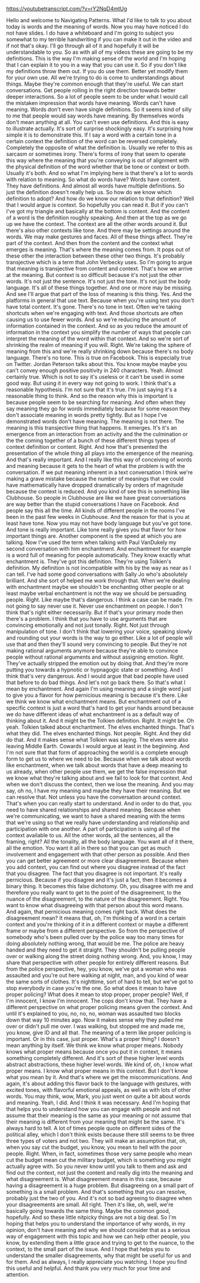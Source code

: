 https://youtubetranscript.com/?v=rY2NqD4mtUg

 Hello and welcome to Navigating Patterns. What I'd like to talk to you about today is words and the meaning of words. Now you may have noticed I do not have slides. I do have a whiteboard and I'm going to subject you somewhat to my terrible handwriting if you can make it out in the video and if not that's okay. I'll go through all of it and hopefully it will be understandable to you. So as with all of my videos these are going to be my definitions. This is the way I'm making sense of the world and I'm hoping that I can explain it to you in a way that you can use it. So if you don't like my definitions throw them out. If you do use them. Better yet modify them for your own use. All we're trying to do is come to understandings about things. Maybe they're common enough that they're useful. We can start conversations. Get people rolling in the right direction towards better deeper interactions. So a lot of people seem to be under what I would call the mistaken impression that words have meaning. Words can't have meaning. Words don't even have single definitions. So it seems kind of silly to me that people would say words have meaning. By themselves words don't mean anything at all. You can't even use definitions. And this is easy to illustrate actually. It's sort of surprise shockingly easy. It's surprising how simple it is to demonstrate this. If I say a word with a certain tone in a certain context the definition of the word can be reversed completely. Completely the opposite of what the definition is. Usually we refer to this as sarcasm or sometimes irony. There's forms of irony that seem to operate this way where the meaning that you're conveying is out of alignment with the physical definition of the word whether that be tone or context or both. Usually it's both. And so what I'm implying here is that there's a lot to words with relation to meaning. So what do words have? Words have content. They have definitions. And almost all words have multiple definitions. So just the definition doesn't really help us. So how do we know which definition to adopt? And how do we know our relation to that definition? Well that I would argue is context. So hopefully you can read it. But if you can't I've got my triangle and basically at the bottom is content. And the content of a word is the definition roughly speaking. And then at the top as we go up we have the context. The context are all the other words around it. But there's also other contexts like tone. And there may be settings around the words. We may make gestures and faces. All of these things affect. They're part of the context. And then from the content and the context what emerges is meaning. That's where the meaning comes from. It pops out of these other the interaction between these other two things. It's probably transjective which is a term that John Verbecky uses. So I'm going to argue that meaning is transjective from content and context. That's how we arrive at the meaning. But context is so difficult because it's not just the other words. It's not just the sentence. It's not just the tone. It's not just the body language. It's all of these things together. And one or more may be missing. And see I'll argue that part of the loss of meaning is this thing. Yes. And the platforms in general that use text. Because when you're using text you don't have total content. It's gone. There's no tone in text. Often we're taking shortcuts when we're engaging with text. And those shortcuts are often causing us to use fewer words. And so we're reducing the amount of information contained in the context. And so as you reduce the amount of information in the context you simplify the number of ways that people can interpret the meaning of the word within that context. And so we're sort of shrinking the realm of meaning if you will. Right. We're taking the sphere of meaning from this and we're really shrinking down because there's no body language. There's no tone. This is true on Facebook. This is especially true on Twitter. Jordan Peterson talks about this. You know maybe maybe you can't convey enough positive positivity in 240 characters. Yeah. Almost certainly true. Which is not to say it's useless or it can't be used in some good way. But using it in every way not going to work. I think that's a reasonable hypothesis. I'm not sure that it's true. I'm just saying it's a reasonable thing to think. And so the reason why this is important is because people seem to be searching for meaning. And often when they say meaning they go for words immediately because for some reason they don't associate meaning in words pretty tightly. But as I hope I've demonstrated words don't have meaning. The meaning is not there. The meaning is this transjective thing that happens. It emerges. It's it's an emergence from an interaction from an activity and the the culmination or the the coming together of a bunch of these different things types of context definition or content. Right. And how that's presented the presentation of the whole thing all plays into the emergence of the meaning. And that's really important. And I really like this way of conceiving of words and meaning because it gets to the heart of what the problem is with the conversation. If we put meaning inherent in a text conversation I think we're making a grave mistake because the number of meanings that we could have mathematically have dropped dramatically by orders of magnitude because the context is reduced. And you kind of see this in something like Clubhouse. So people in Clubhouse are like we have great conversations are way better than the stupid conversations I have on Facebook. And people say this all the time. All kinds of different people in the rooms I've been in the past few weeks in Clubhouse. And the reason for that is you at least have tone. Now you may not have body language but you've got tone. And tone is really important. Like tone really gives you that flavor for how important things are. Another component is the speed at which you are talking. Now I've used the term when talking with Paul VanDukely my second conversation with him enchantment. And enchantment for example is a word full of meaning for people automatically. They know exactly what enchantment is. They've got this definition. They're using Tolkien's definition. My definition is not incompatible with his by the way as near as I can tell. I've had some good conversations with Sally Jo who's absolutely brilliant. And she sort of helped me work through that. When we're dealing with enchantment maybe we shouldn't be enchanting other people or at least maybe verbal enchantment is not the way we should be persuading people. Right. Like maybe that's dangerous. I think a case can be made. I'm not going to say never use it. Never use enchantment on people. I don't think that's right either necessarily. But if that's your primary mode then there's a problem. I think that you have to use arguments that are convincing emotionally and not just tonally. Right. Not just through manipulation of tone. I don't think that lowering your voice, speaking slowly and rounding out your words is the way to go either. Like a lot of people will use that and then they'll sound very convincing to people. But they're not making rational arguments anymore because they're able to convince people without rational arguments and without assigning emotion. Right. They've actually stripped the emotion out by doing that. And they're more putting you towards a hypnotic or hypnagogic state or something. And I think that's very dangerous. And I would argue that bad people have used that before to do bad things. And let's not go back there. So that's what I mean by enchantment. And again I'm using meaning and a single word just to give you a flavor for how pernicious meaning is because it's there. Like we think we know what enchantment means. But enchantment out of a specific context is just a word that's hard to get your hands around because we do have different ideas of what enchantment is as a default way of thinking about it. And it might be the Tolkien definition. Right. It might be. Oh yeah. Tolkien talked about enchantment. The elves enchanted things. That's what they did. The elves enchanted things. Not people. Right. And they did do that. And it makes sense what Tolkien was saying. The elves were also leaving Middle Earth. Cowards I would argue at least in the beginning. And I'm not sure that that form of approaching the world is a complete enough form to get us to where we need to be. Because when we talk about words like enchantment, when we talk about words that have a deep meaning to us already, when other people use them, we get the false impression that we know what they're talking about and we fail to look for that context. And when we don't discuss the context, then we lose the meaning. And you may say, oh no, I have my meaning and maybe they have their meaning. But we can resolve that. Not unless you have the conversation around context. That's when you can really start to understand. And in order to do that, you need to have shared relationships and shared meaning. Because when we're communicating, we want to have a shared meaning with the terms that we're using so that we really have understanding and relationship and participation with one another. A part of participation is using all of the context available to us. All the other words, all the sentences, all the framing, right? All the tonality, all the body language. You want all of it there, all the emotion. You want it all in there so that you can get as much involvement and engagement with that other person as possible. And then you can get better agreement or more clear disagreement. Because when you add context, you can find out where you disagree instead of the fact that you disagree. The fact that you disagree is not important. It's really pernicious. Because if you disagree and it's just a fact, then it becomes a binary thing. It becomes this false dichotomy. Oh, you disagree with me and therefore you really want to get to the point of the disagreement, to the nuance of the disagreement, to the nature of the disagreement. Right. You want to know what disagreeing with that person about this word means. And again, that pernicious meaning comes right back. What does the disagreement mean? It means that, oh, I'm thinking of a word in a certain context and you're thinking of it in a different context or maybe a different frame or maybe from a different perspective. So from the perspective of somebody who's been pulled over by the police way too many times for doing absolutely nothing wrong, that would be me. The police are heavy handed and they need to get it straight. They shouldn't be pulling people over or walking along the street doing nothing wrong. And, you know, I may share that perspective with other people for entirely different reasons. But from the police perspective, hey, you know, we've got a woman who was assaulted and you're out here walking at night, man, and you kind of wear the same sorts of clothes. It's nighttime, sort of hard to tell, but we've got to stop everybody in case you're the one. So what does it mean to have proper policing? What does it mean to stop proper, proper people? Well, if I'm innocent, I know I'm innocent. The cops don't know that. They have a different perspective on what proper policing means given the context. And until it's explained to you, no, no, no, woman was assaulted two blocks down that way 10 minutes ago. Now it makes sense why they pulled me over or didn't pull me over. I was walking, but stopped me and made me, you know, give ID and all that. The meaning of a term like proper policing is important. Or in this case, just proper. What's a proper thing? I doesn't mean anything by itself. We think we know what proper means. Nobody knows what proper means because once you put it in context, it means something completely different. And it's sort of these higher level words abstract abstractions, these higher level words. We kind of, oh, I know what proper means. I know what proper means in this context. But I don't know what you mean by it. And that's where we get the miscommunications. And again, it's about adding this flavor back to the language with gestures, with excited tones, with flavorful emotional appeals, as well as with lots of other words. You may think, wow, Mark, you just went on quite a bit about words and meaning. Yeah, I did. And I think it was necessary. And I'm hoping that that helps you to understand how you can engage with people and not assume that their meaning is the same as your meaning or not assume that their meaning is different from your meaning that might be the same. It's always hard to tell. A lot of times people quote on different sides of the political alley, which I don't think exists because there still seems to be three three types of voters and not two. They will make an assumption that, oh, when you say cut the budget, you know, you mean to hell with the poor people. Right. When, in fact, sometimes those very same people who mean cut the budget mean cut the military budget, which is something you might actually agree with. So you never know until you talk to them and ask and find out the context, not just the content and really dig into the meaning and what disagreement is. What disagreement means in this case, because having a disagreement is a huge problem. But disagreeing on a small part of something is a small problem. And that's something that you can resolve, probably just the two of you. And it's not so bad agreeing to disagree when your disagreements are small. All right. Then it's like, oh, well, we're basically going towards the same thing. Maybe the common good, hopefully. And so these little nitpicky things are not a big deal. So I'm hoping that helps you to understand the importance of why words, in my opinion, don't have meaning and why we should consider that as a serious way of engagement with this topic and how we can help other people, you know, by extending them a little grace and trying to get to the nuance, to the context, to the small part of the issue. And I hope that helps you to understand the smaller disagreements, why that might be useful for us and for them. And as always, I really appreciate you watching. I hope you find this useful and helpful. And thank you very much for your time and attention.